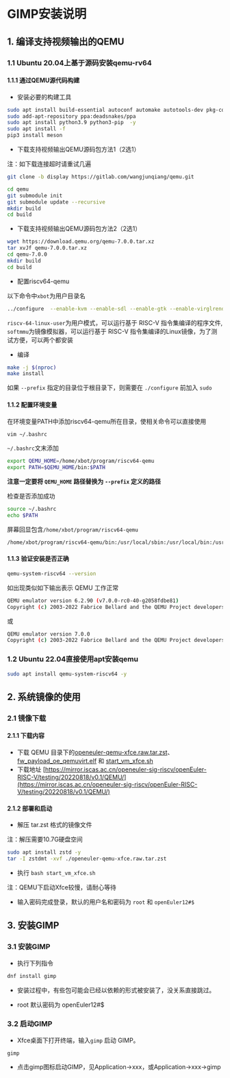 # GIMP安装说明

## 1. 编译支持视频输出的QEMU

### 1.1 Ubuntu 20.04上基于源码安装qemu-rv64

#### 1.1.1 通过QEMU源代码构建

- 安装必要的构建工具

```bash
sudo apt install build-essential autoconf automake autotools-dev pkg-config bc curl gawk git bison flex texinfo gperf libtool patchutils mingw-w64 libmpc-dev libmpfr-dev libgmp-dev libexpat-dev libfdt-dev zlib1g-dev libglib2.0-dev libpixman-1-dev libncurses5-dev libncursesw5-dev meson libvirglrenderer-dev libsdl2-dev -y
sudo add-apt-repository ppa:deadsnakes/ppa
sudo apt install python3.9 python3-pip  -y
sudo apt install -f
pip3 install meson
```

-  下载支持视频输出QEMU源码包方法1（2选1）

注：如下载连接超时请重试几遍

```bash
git clone -b display https://gitlab.com/wangjunqiang/qemu.git
```

```bash
cd qemu
git submodule init
git submodule update --recursive
mkdir build
cd build
```

- 下载支持视频输出QEMU源码包方法2（2选1）

```bash
wget https://download.qemu.org/qemu-7.0.0.tar.xz
tar xvJf qemu-7.0.0.tar.xz
cd qemu-7.0.0
mkdir build
cd build
```

- 配置riscv64-qemu

以下命令中`xbot`为用户目录名

```bash
../configure  --enable-kvm --enable-sdl --enable-gtk --enable-virglrenderer --enable-opengl --target-list=riscv64-softmmu,riscv64-linux-user --prefix=/home/xbot/program/riscv64-qemu
```

`riscv-64-linux-user`为用户模式，可以运行基于 RISC-V 指令集编译的程序文件, `softmmu`为镜像模拟器，可以运行基于 RISC-V 指令集编译的Linux镜像，为了测试方便，可以两个都安装

- 编译

```bash
make -j $(nproc)
make install
```

如果 `--prefix` 指定的目录位于根目录下，则需要在 `./configure` 前加入 `sudo`

#### 1.1.2 配置环境变量

在环境变量PATH中添加riscv64-qemu所在目录，使相关命令可以直接使用

```bash
vim ~/.bashrc
```

`~/.bashrc`文末添加

````bash
export QEMU_HOME=/home/xbot/program/riscv64-qemu
export PATH=$QEMU_HOME/bin:$PATH
````

**注意一定要将 `QEMU_HOME` 路径替换为 `--prefix` 定义的路径**

检查是否添加成功

```bash
source ~/.bashrc
echo $PATH
```
屏幕回显包含`/home/xbot/program/riscv64-qemu`

```bash
/home/xbot/program/riscv64-qemu/bin:/usr/local/sbin:/usr/local/bin:/usr/sbin:/usr/bin:/sbin:/bin:/snap/bin
```

#### 1.1.3 验证安装是否正确

```bash
qemu-system-riscv64 --version
```

如出现类似如下输出表示 QEMU 工作正常

```bash
QEMU emulator version 6.2.90 (v7.0.0-rc0-40-g2058fdbe81)
Copyright (c) 2003-2022 Fabrice Bellard and the QEMU Project developers
```

或

```bash
QEMU emulator version 7.0.0
Copyright (c) 2003-2022 Fabrice Bellard and the QEMU Project developers
```

### 1.2 Ubuntu 22.04直接使用apt安装qemu

```bash
sudo apt install qemu-system-riscv64 -y
```

## 2. 系统镜像的使用

### 2.1 镜像下载

#### 2.1.1 下载内容

- 下载 QEMU 目录下的[openeuler-qemu-xfce.raw.tar.zst](https://mirror.iscas.ac.cn/openeuler-sig-riscv/openEuler-RISC-V/testing/20220818/v0.1/QEMU/openeuler-qemu-xfce.raw.tar.zst)、[fw_payload_oe_qemuvirt.elf](https://mirror.iscas.ac.cn/openeuler-sig-riscv/openEuler-RISC-V/testing/20220818/v0.1/QEMU/fw_payload_oe_qemuvirt.elf) 和 [start_vm_xfce.sh](https://mirror.iscas.ac.cn/openeuler-sig-riscv/openEuler-RISC-V/testing/20220818/v0.1/QEMU/start_vm_xfce.sh)
- 下载地址 [https://mirror.iscas.ac.cn/openeuler-sig-riscv/openEuler-RISC-V/testing/20220818/v0.1/QEMU/](https://mirror.iscas.ac.cn/openeuler-sig-riscv/openEuler-RISC-V/testing/20220818/v0.1/QEMU/)

#### 2.1.2 部署和启动

- 解压 tar.zst 格式的镜像文件

注：解压需要10.7G硬盘空间

```bash
sudo apt install zstd -y
tar -I zstdmt -xvf ./openeuler-qemu-xfce.raw.tar.zst
```

- 执行 `bash start_vm_xfce.sh`

注：QEMU下启动Xfce较慢，请耐心等待

- 输入密码完成登录，默认的用户名和密码为 `root` 和 `openEuler12#$`

## 3. 安装GIMP

### 3.1 安装GIMP

- 执行下列指令

```bash
dnf install gimp
```

- 安装过程中，有些包可能会已经以依赖的形式被安装了，没关系直接跳过。

- root 默认密码为 openEuler12#$

### 3.2 启动GIMP

- Xfce桌面下打开终端，输入`gimp` 启动 GIMP。

```shell
gimp
```

- 点击gimp图标启动GIMP，见Application->xxx，或Application->xxx->gimp
